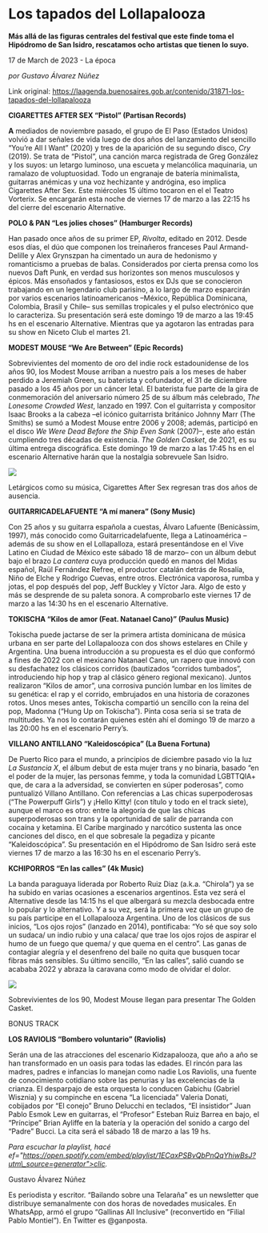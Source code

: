 # Los tapados del Lollapalooza

**Más allá de las figuras centrales del festival que este finde toma el Hipódromo de San Isidro, rescatamos ocho artistas que tienen lo suyo.**

17 de March de 2023 - La época

_por Gustavo Álvarez Núñez_

Link original: https://laagenda.buenosaires.gob.ar/contenido/31871-los-tapados-del-lollapalooza



**CIGARETTES AFTER SEX “Pistol” (Partisan Records)**




**A** mediados de noviembre pasado, el grupo de El Paso (Estados Unidos) volvió a dar señales de vida luego de dos años del lanzamiento del sencillo “You’re All I Want” (2020) y tres de la aparición de su segundo disco, *Cry* (2019). Se trata de “Pistol”, una canción marca registrada de Greg González y los suyos: un letargo luminoso, una escueta y melancólica maquinaria, un ramalazo de voluptuosidad. Todo un engranaje de batería minimalista, guitarras anémicas y una voz hechizante y andrógina, eso implica Cigarettes After Sex. Este miércoles 15 último tocaron en el el Teatro Vorterix. Se encargarán esta noche de viernes 17 de marzo a las 22:15 hs del cierre del escenario Alternative.




**POLO & PAN “Les jolies choses” (Hamburger Records)**




Han pasado once años de su primer EP, *Rivolta*, editado en 2012. Desde esos días, el dúo que componen los treinañeros franceses Paul Armand-Delille y Alex Grynszpan ha cimentado un aura de hedonismo y romanticismo a pruebas de balas. Considerados por cierta prensa como los nuevos Daft Punk, en verdad sus horizontes son menos musculosos y épicos. Más ensoñados y fantasiosos, estos ex DJs que se conocieron trabajando en un legendario club parisino, a lo largo de marzo esparcirán por varios escenarios latinoamericanos –México, República Dominicana, Colombia, Brasil y Chile– sus semillas tropicales y el pulso electrónico que lo caracteriza. Su presentación será este domingo 19 de marzo a las 19:45 hs en el escenario Alternative. Mientras que ya agotaron las entradas para su show en Niceto Club el martes 21.




**MODEST MOUSE “We Are Between” (Epic Records)**




Sobrevivientes del momento de oro del indie rock estadounidense de los años 90, los Modest Mouse arriban a nuestro país a los meses de haber perdido a Jeremiah Green, su baterista y cofundador, el 31 de diciembre pasado a los 45 años por un cáncer letal. El baterista fue parte de la gira de conmemoración del aniversario número 25 de su álbum más celebrado, *The Lonesome Crowded West*, lanzado en 1997. Con el guitarrista y compositor Isaac Brooks a la cabeza –el icónico guitarrista británico Johnny Marr (The Smiths) se sumó a Modest Mouse entre 2006 y 2008; además, participó en el disco *We Were Dead Before the Ship Even Sank* (2007)–, este año están cumpliendo tres décadas de existencia. *The Golden Casket*, de 2021, es su última entrega discográfica. Este domingo 19 de marzo a las 17:45 hs en el escenario Alternative harán que la nostalgia sobrevuele San Isidro.




![](https://cdn.feater.me/files/images/1002671/764141ba-dcd2-4b6a-b7fb-b92b0b60d397.jpg)




Letárgicos como su música, Cigarettes After Sex regresan tras dos años de ausencia.




**GUITARRICADELAFUENTE “A mí manera” (Sony Music)**




Con 25 años y su guitarra española a cuestas, Álvaro Lafuente (Benicàssim, 1997), más conocido como Guitarricadelafuente, llega a Latinoamérica –además de su show en el Lollapalloza, estará presentándose en el Vive Latino en Ciudad de México este sábado 18 de marzo– con un álbum debut bajo el brazo *La cantera* cuya producción quedó en manos del Midas español, Raül Fernández Refree, el productor catalán detrás de Rosalía, Niño de Elche y Rodrigo Cuevas, entre otros. Electrónica vaporosa, rumba y jotas, el pop después del pop, Jeff Buckley y Víctor Jara. Algo de esto y más se desprende de su paleta sonora. A comprobarlo este viernes 17 de marzo a las 14:30 hs en el escenario Alternative.




**TOKISCHA “Kilos de amor (Feat. Natanael Cano)” (Paulus Music)**




Tokischa puede jactarse de ser la primera artista dominicana de música urbana en ser parte del Lollapalooza con dos shows estelares en Chile y Argentina. Una buena introducción a su propuesta es el dúo que conformó a fines de 2022 con el mexicano Natanael Cano, un rapero que innovó con su desfachatez los clásicos corridos (bautizados “corridos tumbados”, introduciendo hip hop y trap al clásico género regional mexicano). Juntos realizaron “Kilos de amor”, una corrosiva punción lumbar en los límites de su genética: el rap y el corrido, embrujados en una historia de corazones rotos. Unos meses antes, Tokischa compartió un sencillo con la reina del pop, Madonna (“Hung Up on Tokischa”). Pinta cosa seria si se trata de multitudes. Ya nos lo contarán quienes estén ahí el domingo 19 de marzo a las 20:00 hs en el escenario Perry’s.




**VILLANO ANTILLANO “Kaleidoscópica” (La Buena Fortuna)**




De Puerto Rico para el mundo, a principios de diciembre pasado vio la luz *La Sustancia X*, el álbum debut de esta mujer trans y no binaria, basado “en el poder de la mujer, las personas femme, y toda la comunidad LGBTTQIA+ que, de cara a la adversidad, se convierten en súper poderosas”, como puntualizó Villano Antillano. Con referencias a Las chicas superpoderosas (“The Powerpuff Girls”) y ¡Hello Kitty! (con título y todo en el track siete), aunque el marco es otro: entre la alegoría de que las chicas superpoderosas son trans y la oportunidad de salir de parranda con cocaína y ketamina. El Caribe marginado y narcótico sustenta las once canciones del disco, en el que sobresale la pegadiza y picante “Kaleidoscópica”. Su presentación en el Hipódromo de San Isidro será este viernes 17 de marzo a las 16:30 hs en el escenario Perry’s.




**KCHIPORROS “En las calles” (4k Music)**




La banda paraguaya liderada por Roberto Ruiz Diaz (a.k.a. “Chirola”) ya se ha subido en varias ocasiones a escenarios argentinos. Esta vez será el Alternative desde las 14:15 hs el que albergará su mezcla desbocada entre lo popular y lo alternativo. Y a su vez, será la primera vez que un grupo de su país participe en el Lollapalooza Argentina. Uno de los clásicos de sus inicios, “Los ojos rojos” (lanzado en 2014), pontificaba: “Yo sé que soy solo un sudaca/ un indio rubio y una calaca/ que trae los ojos rojos de aspirar el humo de un fuego que quema/ y que quema en el centro”. Las ganas de contagiar alegría y el desenfreno del baile no quita que busquen tocar fibras más sensibles. Su último sencillo, “En las calles”, salió cuando se acababa 2022 y abraza la caravana como modo de olvidar el dolor.




![](https://cdn.feater.me/files/images/1002675/e166a695-d4a9-40ea-ab89-12c2e7f8b8be.webp)




Sobrevivientes de los 90, Modest Mouse llegan para presentar The Golden Casket.




BONUS TRACK




**LOS RAVIOLIS “Bombero voluntario” (Raviolis)**




Serán una de las atracciones del escenario Kidzapalooza, que año a año se han transformado en un oasis para todas las edades. El rincón para las madres, padres e infancias lo manejan como nadie Los Raviolis, una fuente de conocimiento cotidiano sobre las penurias y las excelencias de la crianza. El desparpajo de esta orquesta lo conducen Gabichu (Gabriel Wisznia) y su compinche en escena “La licenciada” Valeria Donati, cobijados por “El conejo” Bruno Delucchi en teclados, “El insistidor” Juan Pablo Esmok Lew en guitarras, el “Profesor” Esteban Ruiz Barrea en bajo, el “Príncipe” Brian Ayliffe en la batería y la operación del sonido a cargo del “Padre” Bucci. La cita será el sábado 18 de marzo a las 19 hs.




*Para escuchar la playlist, hacé ef="https://open.spotify.com/embed/playlist/1ECaxPSBvQbPnQqYhiwBsJ?utm\_source=generator">clic.*



Gustavo Álvarez Núñez




Es periodista y escritor. “Bailando sobre una Telaraña” es un newsletter que distribuye semanalmente con dos horas de novedades musicales. En WhatsApp, armó el grupo “Gallinas All Inclusive” (reconvertido en “Filial Pablo Montiel”). En Twitter es @ganposta.



